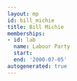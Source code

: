 ```yaml
---
layout: mp
id: bill_michie
title: Bill Michie
memberships:
- id: lab
  name: Labour Party
  start: 
  end: '2000-07-05'
autogenerated: true
---
```

